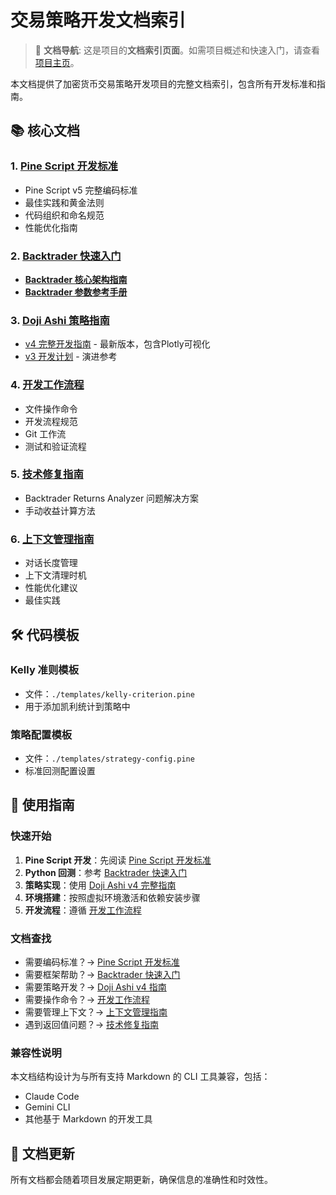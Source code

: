# 交易策略开发文档索引

> 📍 **文档导航**: 这是项目的**文档索引页面**。如需项目概述和快速入门，请查看 [项目主页](../README.md)。

本文档提供了加密货币交易策略开发项目的完整文档索引，包含所有开发标准和指南。

## 📚 核心文档

### 1. [Pine Script 开发标准](./pine-script-standards.md)
- Pine Script v5 完整编码标准
- 最佳实践和黄金法则
- 代码组织和命名规范
- 性能优化指南

### 2. [Backtrader 快速入门](./backtrader-quickstart.md)
- **[Backtrader 核心架构指南](./backtrader-architecture-guide.md)**
- **[Backtrader 参数参考手册](./backtrader-parameter-reference.md)**

### 3. [Doji Ashi 策略指南](./strategies/)
- [v4 完整开发指南](./strategies/doji_ashi_strategy_v4_guide.md) - 最新版本，包含Plotly可视化
- [v3 开发计划](./strategies/doji_ashi_strategy_v3_plan.md) - 演进参考

### 4. [开发工作流程](./development-workflow.md)
- 文件操作命令
- 开发流程规范
- Git 工作流
- 测试和验证流程

### 5. [技术修复指南](./BACKTRADER_RETURNS_FIX.md)
- Backtrader Returns Analyzer 问题解决方案
- 手动收益计算方法

### 6. [上下文管理指南](./context-management-guide.md)
- 对话长度管理
- 上下文清理时机
- 性能优化建议
- 最佳实践

## 🛠️ 代码模板

### Kelly 准则模板
- 文件：`./templates/kelly-criterion.pine`
- 用于添加凯利统计到策略中

### 策略配置模板
- 文件：`./templates/strategy-config.pine`
- 标准回测配置设置

## 📖 使用指南

### 快速开始
1. **Pine Script 开发**：先阅读 [Pine Script 开发标准](./pine-script-standards.md)
2. **Python 回测**：参考 [Backtrader 快速入门](./backtrader-quickstart.md)
3. **策略实现**：使用 [Doji Ashi v4 完整指南](./strategies/doji_ashi_strategy_v4_guide.md)
4. **环境搭建**：按照虚拟环境激活和依赖安装步骤
4. **开发流程**：遵循 [开发工作流程](./development-workflow.md)

### 文档查找
- 需要编码标准？→ [Pine Script 开发标准](./pine-script-standards.md)
- 需要框架帮助？→ [Backtrader 快速入门](./backtrader-quickstart.md)
- 需要策略开发？→ [Doji Ashi v4 指南](./strategies/doji_ashi_strategy_v4_guide.md)
- 需要操作命令？→ [开发工作流程](./development-workflow.md)
- 需要管理上下文？→ [上下文管理指南](./context-management-guide.md)
- 遇到返回值问题？→ [技术修复指南](./BACKTRADER_RETURNS_FIX.md)

### 兼容性说明
本文档结构设计为与所有支持 Markdown 的 CLI 工具兼容，包括：
- Claude Code
- Gemini CLI
- 其他基于 Markdown 的开发工具

## 🔄 文档更新
所有文档都会随着项目发展定期更新，确保信息的准确性和时效性。